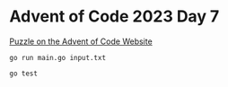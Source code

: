 # Advent of Code 2023 Day 7

[Puzzle on the Advent of Code Website](https://adventofcode.com/2023/day/7)

```shell
go run main.go input.txt
```

```shell
go test
```